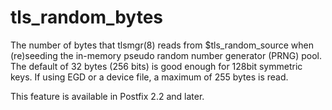# tls_random_bytes 

 The number of bytes that tlsmgr(8) reads from $tls_random_source
when (re)seeding the in-memory pseudo random number generator (PRNG)
pool. The default of 32 bytes (256 bits) is good enough for 128bit
symmetric keys.  If using EGD or a device file, a maximum of 255
bytes is read. 

 This feature is available in Postfix 2.2 and later.  


